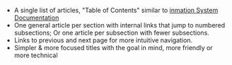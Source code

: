    * A single list of articles, "Table of Contents" similar to [inmation System Documentation](https://inmation.com/wiki/index.php?title=Sysdoc)
  * One general article per section with internal links that jump to numbered subsections; Or one article per subsection with fewer subsections.
  * Links to previous and next page for more intuitive navigation.
  * Simpler & more focused titles with the goal in mind, more friendly or more technical
